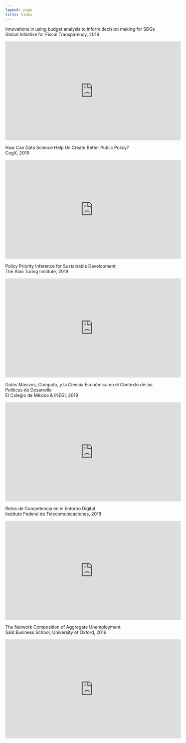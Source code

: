 ```yaml
---
layout: page
title: Video
---
```




<p>Innovations in using budget analysis to inform decision making for SDGs<br/>Global Initiative for Fiscal Transparency, 2019</p>
<iframe width="560" height="315" src="https://www.youtube.com/embed/z8YmYZ-Scxw" frameborder="0" allow="accelerometer; autoplay; encrypted-media; gyroscope; picture-in-picture" allowfullscreen></iframe>

<p>How Can Data Science Help Us Create Better Public Policy?<br/>CogX, 2019</p>
<iframe width="560" height="315" src="https://www.youtube.com/embed/RZYHbabJFbg" frameborder="0" allow="accelerometer; autoplay; encrypted-media; gyroscope; picture-in-picture" allowfullscreen></iframe>


<p>Policy Priority Inference for Sustainable Development<br/>The Alan Turing Institute, 2019</p>
<iframe width="560" height="315" src="https://www.youtube.com/embed/OVE_mjp3Fxs" frameborder="0" allow="accelerometer; autoplay; encrypted-media; gyroscope; picture-in-picture" allowfullscreen></iframe>


<p>Datos Masivos, Cómputo, y la Ciencia Económica en el Contexto de las Políticas de Desarrollo<br/>El Colegio de México & INEGI, 2019</p>
<iframe width="560" height="315" src="https://www.youtube.com/embed/nl8C5MzMmvE" frameborder="0" allow="accelerometer; autoplay; encrypted-media; gyroscope; picture-in-picture" allowfullscreen></iframe>


<p>Retos de Competencia en el Entorno Digital<br/>Instituto Federal de Telecomunicaciones, 2018</p>
<iframe width="560" height="315" src="https://www.youtube.com/embed/W8J-WwqdG9E?start=18256" frameborder="0" allow="accelerometer; autoplay; encrypted-media; gyroscope; picture-in-picture" allowfullscreen></iframe>


<p>The Network Composition of Aggregate Unemployment<br/>Saïd Business School, University of Oxford, 2016</p>
<iframe width="560" height="315" src="https://www.youtube.com/embed/tYuiBsRU1HA" frameborder="0" allow="accelerometer; autoplay; encrypted-media; gyroscope; picture-in-picture" allowfullscreen></iframe>


